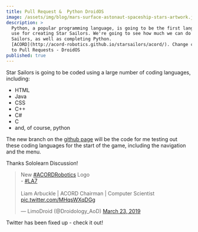 ```yaml
---
title: Pull Request &  Python DroidOS
image: /assets/img/blog/mars-surface-astonaut-spaceship-stars-artwork.jpg
description: >
  Python, a popular programming language, is going to be the first language we
  use for creating Star Sailors. We're going to see how much we can do in Star
  Sailors, as well as completing Python.
  [ACORD](http://acord-robotics.github.io/starsailors/acord/). Change category
  to Pull Requests - DroidOS
published: true
---
```


Star Sailors is going to be coded using a large number of coding languages, including:
* HTML
* Java
* CSS
* C++
* C#
* C
* and, of course, python

The new branch on the [github page](http://github.com/acord-robotics/starsailors/) will be the code for me testing out these coding languages for the start of the game, including the navigation and the menu.

Thanks Sololearn Discussion!

<blockquote class="twitter-tweet" data-lang="en"><p lang="en" dir="ltr">New <a href="https://twitter.com/hashtag/ACORDRobotics?src=hash&amp;ref_src=twsrc%5Etfw">#ACORDRobotics</a> Logo<br>- <a href="https://twitter.com/hashtag/LA7?src=hash&amp;ref_src=twsrc%5Etfw">#LA7</a><br><br>Liam Arbuckle | ACORD Chairman | Computer Scientist <a href="https://t.co/MHqsWXqDGg">pic.twitter.com/MHqsWXqDGg</a></p>&mdash; LimoDroid (@Droidology_AoD) <a href="https://twitter.com/Droidology_AoD/status/1109357188240175104?ref_src=twsrc%5Etfw">March 23, 2019</a></blockquote>
<script async src="https://platform.twitter.com/widgets.js" charset="utf-8"></script>

Twitter has been fixed up - check it out!
